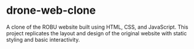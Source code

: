 # drone-web-clone
A clone of the ROBU website built using HTML, CSS, and JavaScript. This project replicates the layout and design of the original website with static styling and basic interactivity.
